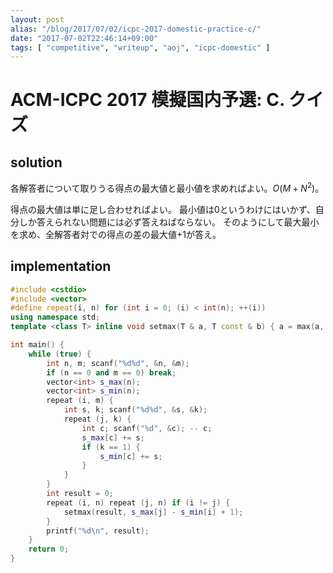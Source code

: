 ```yaml
---
layout: post
alias: "/blog/2017/07/02/icpc-2017-domestic-practice-c/"
date: "2017-07-02T22:46:14+09:00"
tags: [ "competitive", "writeup", "aoj", "icpc-domestic" ]
---
```


# ACM-ICPC 2017 模擬国内予選: C. クイズ

## solution

各解答者について取りうる得点の最大値と最小値を求めればよい。$O(M + N^2)$。

得点の最大値は単に足し合わせればよい。
最小値は$0$というわけにはいかず、自分しか答えられない問題には必ず答えねばならない。
そのようにして最大最小を求め、全解答者対での得点の差の最大値$+1$が答え。

## implementation

``` c++
#include <cstdio>
#include <vector>
#define repeat(i, n) for (int i = 0; (i) < int(n); ++(i))
using namespace std;
template <class T> inline void setmax(T & a, T const & b) { a = max(a, b); }

int main() {
    while (true) {
        int n, m; scanf("%d%d", &n, &m);
        if (n == 0 and m == 0) break;
        vector<int> s_max(n);
        vector<int> s_min(n);
        repeat (i, m) {
            int s, k; scanf("%d%d", &s, &k);
            repeat (j, k) {
                int c; scanf("%d", &c); -- c;
                s_max[c] += s;
                if (k == 1) {
                    s_min[c] += s;
                }
            }
        }
        int result = 0;
        repeat (i, n) repeat (j, n) if (i != j) {
            setmax(result, s_max[j] - s_min[i] + 1);
        }
        printf("%d\n", result);
    }
    return 0;
}
```
